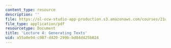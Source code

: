 ```yaml
---
content_type: resource
description: ''
file: https://ol-ocw-studio-app-production.s3.amazonaws.com/courses/21w-794-graduate-technical-writing-workshop-january-iap-2019/a55a0e94c987d420299bbd84d425b824_MIT21W_794IAP19_lec4.pdf
file_type: application/pdf
resourcetype: Document
title: 'Lecture 4: Generating Texts'
uid: a55a0e94-c987-d420-299b-bd84d425b824
---
```


